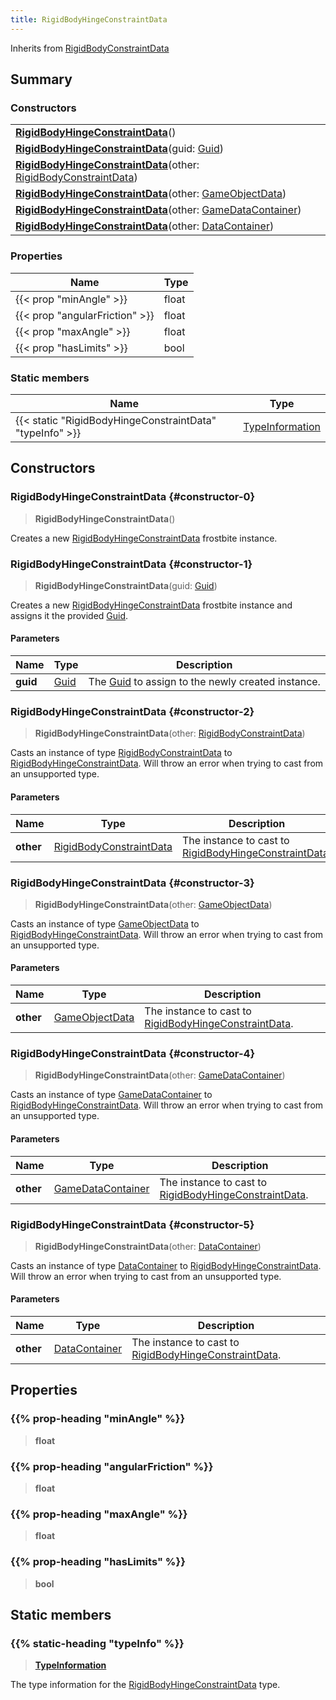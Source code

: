 ```yaml
---
title: RigidBodyHingeConstraintData
---
```


Inherits from [RigidBodyConstraintData](/vext/ref/fb/rigidbodyconstraintdata)

## Summary

### Constructors

|  |
| --- |
| **[RigidBodyHingeConstraintData](#constructor-0)**() |
| **[RigidBodyHingeConstraintData](#constructor-1)**(guid: [Guid](/vext/ref/shared/type/guid)) |
| **[RigidBodyHingeConstraintData](#constructor-2)**(other: [RigidBodyConstraintData](/vext/ref/fb/rigidbodyconstraintdata)) |
| **[RigidBodyHingeConstraintData](#constructor-3)**(other: [GameObjectData](/vext/ref/fb/gameobjectdata)) |
| **[RigidBodyHingeConstraintData](#constructor-4)**(other: [GameDataContainer](/vext/ref/fb/gamedatacontainer)) |
| **[RigidBodyHingeConstraintData](#constructor-5)**(other: [DataContainer](/vext/ref/shared/type/datacontainer)) |

### Properties

| Name | Type |
| ---- | ---- |
| {{< prop "minAngle" >}} | float |
| {{< prop "angularFriction" >}} | float |
| {{< prop "maxAngle" >}} | float |
| {{< prop "hasLimits" >}} | bool |

### Static members

| Name | Type |
| ---- | ---- |
| {{< static "RigidBodyHingeConstraintData" "typeInfo" >}} | [TypeInformation](/vext/ref/shared/type/typeinformation) |

## Constructors

### RigidBodyHingeConstraintData {#constructor-0}

> **RigidBodyHingeConstraintData**()

Creates a new [RigidBodyHingeConstraintData](/vext/ref/fb/rigidbodyhingeconstraintdata) frostbite instance.

### RigidBodyHingeConstraintData {#constructor-1}

> **RigidBodyHingeConstraintData**(guid: [Guid](/vext/ref/shared/type/guid))

Creates a new [RigidBodyHingeConstraintData](/vext/ref/fb/rigidbodyhingeconstraintdata) frostbite instance and assigns it the provided [Guid](/vext/ref/shared/type/guid).

#### Parameters

| Name | Type | Description |
| ---- | ---- | ----------- |
| **guid** | [Guid](/vext/ref/shared/type/guid) | The [Guid](/vext/ref/shared/type/guid) to assign to the newly created instance. |

### RigidBodyHingeConstraintData {#constructor-2}

> **RigidBodyHingeConstraintData**(other: [RigidBodyConstraintData](/vext/ref/fb/rigidbodyconstraintdata))

Casts an instance of type [RigidBodyConstraintData](/vext/ref/fb/rigidbodyconstraintdata) to [RigidBodyHingeConstraintData](/vext/ref/fb/rigidbodyhingeconstraintdata). Will throw an error when trying to cast from an unsupported type.

#### Parameters

| Name | Type | Description |
| ---- | ---- | ----------- |
| **other** | [RigidBodyConstraintData](/vext/ref/fb/rigidbodyconstraintdata) | The instance to cast to [RigidBodyHingeConstraintData](/vext/ref/fb/rigidbodyhingeconstraintdata). |

### RigidBodyHingeConstraintData {#constructor-3}

> **RigidBodyHingeConstraintData**(other: [GameObjectData](/vext/ref/fb/gameobjectdata))

Casts an instance of type [GameObjectData](/vext/ref/fb/gameobjectdata) to [RigidBodyHingeConstraintData](/vext/ref/fb/rigidbodyhingeconstraintdata). Will throw an error when trying to cast from an unsupported type.

#### Parameters

| Name | Type | Description |
| ---- | ---- | ----------- |
| **other** | [GameObjectData](/vext/ref/fb/gameobjectdata) | The instance to cast to [RigidBodyHingeConstraintData](/vext/ref/fb/rigidbodyhingeconstraintdata). |

### RigidBodyHingeConstraintData {#constructor-4}

> **RigidBodyHingeConstraintData**(other: [GameDataContainer](/vext/ref/fb/gamedatacontainer))

Casts an instance of type [GameDataContainer](/vext/ref/fb/gamedatacontainer) to [RigidBodyHingeConstraintData](/vext/ref/fb/rigidbodyhingeconstraintdata). Will throw an error when trying to cast from an unsupported type.

#### Parameters

| Name | Type | Description |
| ---- | ---- | ----------- |
| **other** | [GameDataContainer](/vext/ref/fb/gamedatacontainer) | The instance to cast to [RigidBodyHingeConstraintData](/vext/ref/fb/rigidbodyhingeconstraintdata). |

### RigidBodyHingeConstraintData {#constructor-5}

> **RigidBodyHingeConstraintData**(other: [DataContainer](/vext/ref/shared/type/datacontainer))

Casts an instance of type [DataContainer](/vext/ref/shared/type/datacontainer) to [RigidBodyHingeConstraintData](/vext/ref/fb/rigidbodyhingeconstraintdata). Will throw an error when trying to cast from an unsupported type.

#### Parameters

| Name | Type | Description |
| ---- | ---- | ----------- |
| **other** | [DataContainer](/vext/ref/shared/type/datacontainer) | The instance to cast to [RigidBodyHingeConstraintData](/vext/ref/fb/rigidbodyhingeconstraintdata). |

## Properties

### {{% prop-heading "minAngle" %}}

> **float**

### {{% prop-heading "angularFriction" %}}

> **float**

### {{% prop-heading "maxAngle" %}}

> **float**

### {{% prop-heading "hasLimits" %}}

> **bool**

## Static members

### {{% static-heading "typeInfo" %}}

> **[TypeInformation](/vext/ref/shared/type/typeinformation)**

The type information for the [RigidBodyHingeConstraintData](/vext/ref/fb/rigidbodyhingeconstraintdata) type.

